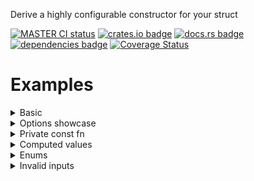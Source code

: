 <!-- cargo-rdme start -->

Derive a highly configurable constructor for your struct

[![MASTER CI status](https://github.com/Alorel/fancy_constructor-rs/actions/workflows/ci.yml/badge.svg)](https://github.com/Alorel/fancy_constructor-rs/actions/workflows/ci.yml?query=branch%3Amaster)
[![crates.io badge](https://img.shields.io/crates/v/fancy_constructor)](https://crates.io/crates/fancy_constructor)
[![docs.rs badge](https://img.shields.io/docsrs/fancy_constructor?label=docs.rs)](https://docs.rs/fancy_constructor)
[![dependencies badge](https://img.shields.io/librariesio/release/cargo/fancy_constructor)](https://libraries.io/cargo/fancy_constructor)
[![Coverage Status](https://coveralls.io/repos/github/Alorel/fancy_constructor-rs/badge.png)](https://coveralls.io/github/Alorel/fancy_constructor-rs)

# Examples

<details><summary>Basic</summary>

```rust
use fancy_constructor::new;
#[derive(new, PartialEq, Eq, Debug)]
struct MyStruct {
  foo: String,
  bar: u8,
}

let a = MyStruct::new("#[derive(new)]".into(), 55);
let b = MyStruct { foo: "#[derive(new)]".into(), bar: 55 };
assert_eq!(a, b);
```

Outputs:
```rust
impl MyStruct {
  pub fn new(foo: String, bar: u8) -> Self {
    Self { foo, bar }
  }
}
````

</details>
<details><summary>Options showcase</summary>

```rust
#[derive(new, PartialEq, Eq, Debug)]
#[new(vis(pub(crate)), name(construct), comment("Foo"), bounds(T: Clone))]
struct MyStruct<T> {
  #[new(into)]
  a: T,

  #[new(val("Bar".into()))]
  b: String,

  #[new(clone)]
  c: Arc<Whatever>,

  #[new(default)]
  d: Vec<u8>,
}

let we = Arc::new(Whatever::default());
let a = MyStruct::<String>::construct("A", &we);
let b = MyStruct {a: "A".into(), b: "Bar".into(), c: we, d: vec![]};
assert_eq!(a, b);
```

Outputs:

```rust
impl<T> MyStruct<T> {
  /// Foo
  pub(crate) fn construct(a: impl Into<T>, c: &Arc<Whatever>) -> Self where T: Clone {
    Self {
      a: a.into(),
      b: "Bar".into(),
      c: c.clone(),
      d: Default::default(),
    }
  }
}
````

</details>
<details><summary>Private const fn</summary>

```rust
#[derive(new, PartialEq, Eq, Debug)]
#[new(const_fn, vis())]
struct Foo(u8);

const FOO: Foo = Foo::new(128);
assert_eq!(FOO, Foo(128));
```

Outputs:

```rust
impl Foo {
  const fn new(f1: u8) -> Self {
    Self(f1)
  }
}
````

</details>
<details><summary>Computed values</summary>

```rust
#[derive(new)]
struct Foo {
  is_bar: bool,
  #[new(val(if is_bar { 100 } else { 5 }))]
  barness_level: u8,
}

assert_eq!(Foo::new(true).barness_level, 100);
assert_eq!(Foo::new(false).barness_level, 5);
```

</details>
<details><summary>Enums</summary>

```rust
#[derive(new, Eq, PartialEq, Debug)]
enum MyEnum {
  #[new]
  Foo { #[new(into)] bar: u8 },
  Qux,
}

assert_eq!(MyEnum::new(5), MyEnum::Foo { bar: 5 });
```

Outputs:

```rust
impl MyEnum {
  pub fn new(bar: Into<u8>) -> Self {
    Self::Foo { bar: bar.into() }
  }
}
````

</details>

<details><summary>Invalid inputs</summary>

```rust
#[derive(fancy_constructor::new)]
enum Foo {
  Bar, // no variants marked with `#[new]`
}
```

```rust
#[derive(fancy_constructor::new)]
enum Foo {
  #[new] Bar, // multiple variants marked with `#[new]`
  #[new] Qux,
}
```

```rust
#[derive(fancy_constructor::new)]
union Foo { // Unions not supported
  bar: u8,
  qux: u8,
}
```

</details>

<!-- cargo-rdme end -->
